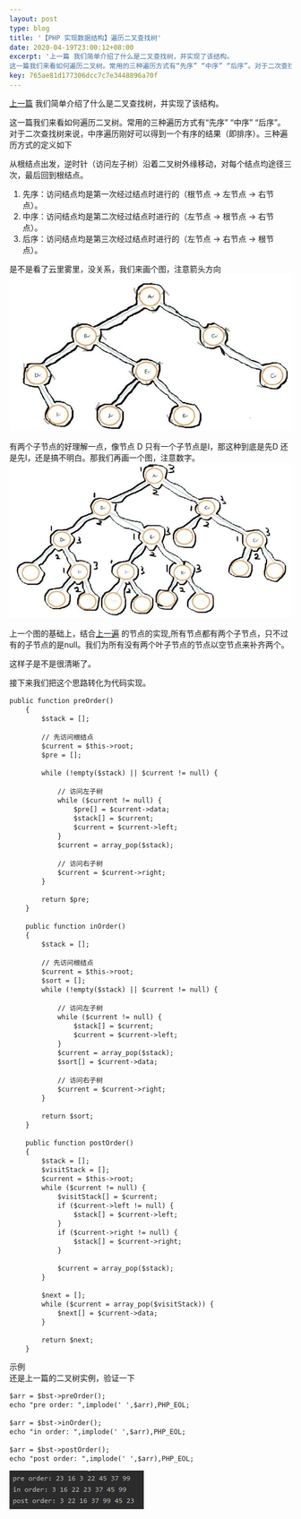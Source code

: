 ```yaml
---  
layout: post  
type: blog  
title: '【PHP 实现数据结构】遍历二叉查找树'  
date: 2020-04-19T23:00:12+08:00  
excerpt: '上一篇 我们简单介绍了什么是二叉查找树，并实现了该结构。
这一篇我们来看如何遍历二叉树。常用的三种遍历方式有“先序” “中序” “后序”。对于二次查找树来说，中序遍历刚好可以得到一个有序的结果（即排序'  
key: 765ae81d177306dcc7c7e3448896a70f  
---  
```


[上一篇](https://segmentfault.com/a/1190000022346129) 我们简单介绍了什么是二叉查找树，并实现了该结构。

这一篇我们来看如何遍历二叉树。常用的三种遍历方式有“先序” “中序” “后序”。对于二次查找树来说，中序遍历刚好可以得到一个有序的结果（即排序）。三种遍历方式的定义如下

从根结点出发，逆时针（访问左子树）沿着二叉树外缘移动，对每个结点均途径三次，最后回到根结点。

1. 先序：访问结点均是第一次经过结点时进行的（根节点 -&gt; 左节点 -&gt; 右节点）。
2. 中序：访问结点均是第二次经过结点时进行的（左节点 -&gt; 根节点 -&gt; 右节点）。
3. 后序：访问结点均是第三次经过结点时进行的（左节点 -&gt; 右节点 -&gt; 根节点）。

是不是看了云里雾里，没关系，我们来画个图，注意箭头方向  
![遍历二叉树](/blog/files/images/c1270fe298881ea3cd3c48fd77983174.jpg "遍历二叉树")

有两个子节点的好理解一点，像节点 D 只有一个子节点是I，那这种到底是先D 还是先I，还是搞不明白。那我们再画一个图，注意数字。  
![遍历二叉树2](/blog/files/images/e4ee862245f69efbe592a57fb85cd672.jpg "遍历二叉树2")

上一个图的基础上，结合[上一遍](https://segmentfault.com/a/1190000022346129) 的节点的实现,所有节点都有两个子节点，只不过有的子节点的是null。我们为所有没有两个叶子节点的节点以空节点来补齐两个。

这样子是不是很清晰了。

接下来我们把这个思路转化为代码实现。

```
public function preOrder()
    {
        $stack = [];

        // 先访问根结点
        $current = $this->root;
        $pre = [];

        while (!empty($stack) || $current != null) {

            // 访问左子树
            while ($current != null) {
                $pre[] = $current->data;
                $stack[] = $current;
                $current = $current->left;
            }
            $current = array_pop($stack);

            // 访问右子树
            $current = $current->right;
        }

        return $pre;
    }

    public function inOrder()
    {
        $stack = [];

        // 先访问根结点
        $current = $this->root;
        $sort = [];
        while (!empty($stack) || $current != null) {

            // 访问左子树
            while ($current != null) {
                $stack[] = $current;
                $current = $current->left;
            }
            $current = array_pop($stack);
            $sort[] = $current->data;

            // 访问右子树
            $current = $current->right;
        }

        return $sort;
    }

    public function postOrder()
    {
        $stack = [];
        $visitStack = [];
        $current = $this->root;
        while ($current != null) {
            $visitStack[] = $current;
            if ($current->left != null) {
                $stack[] = $current->left;
            }
            if ($current->right != null) {
                $stack[] = $current->right;
            }

            $current = array_pop($stack);
        }

        $next = [];
        while ($current = array_pop($visitStack)) {
            $next[] = $current->data;
        }

        return $next;
    }
```

示例  
还是上一篇的二叉树实例，验证一下

```
$arr = $bst->preOrder();
echo "pre order: ",implode(' ',$arr),PHP_EOL;

$arr = $bst->inOrder();
echo "in order: ",implode(' ',$arr),PHP_EOL;

$arr = $bst->postOrder();
echo "post order: ",implode(' ',$arr),PHP_EOL;
```

![image.png](/blog/files/images/7a55726c4d4cb7b42e9cde8663c82cfd.png "image.png")
